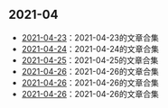 ## 2021-04
- [2021-04-23](/curated-article/2021-04/2021-04-23)：2021-04-23的文章合集
- [2021-04-24](/curated-article/2021-04/2021-04-24)：2021-04-24的文章合集
- [2021-04-25](/curated-article/2021-04/2021-04-25)：2021-04-25的文章合集
- [2021-04-26](/curated-article/2021-04/2021-04-26)：2021-04-26的文章合集
- [2021-04-26](/curated-article/2021-04/2021-04-26)：2021-04-26的文章合集
- [2021-04-26](/curated-article/2021-04/2021-04-26)：2021-04-26的文章合集